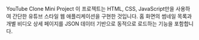 YouTube Clone Mini Project
이 프로젝트는 HTML, CSS, JavaScript만을 사용하여 간단한 유튜브 스타일 웹 애플리케이션을 구현한 것입니다.
홈 화면의 썸네일 목록과 개별 비디오 상세 페이지를 JSON 데이터 기반으로 동적으로 로드하는 기능을 포함합니다.
